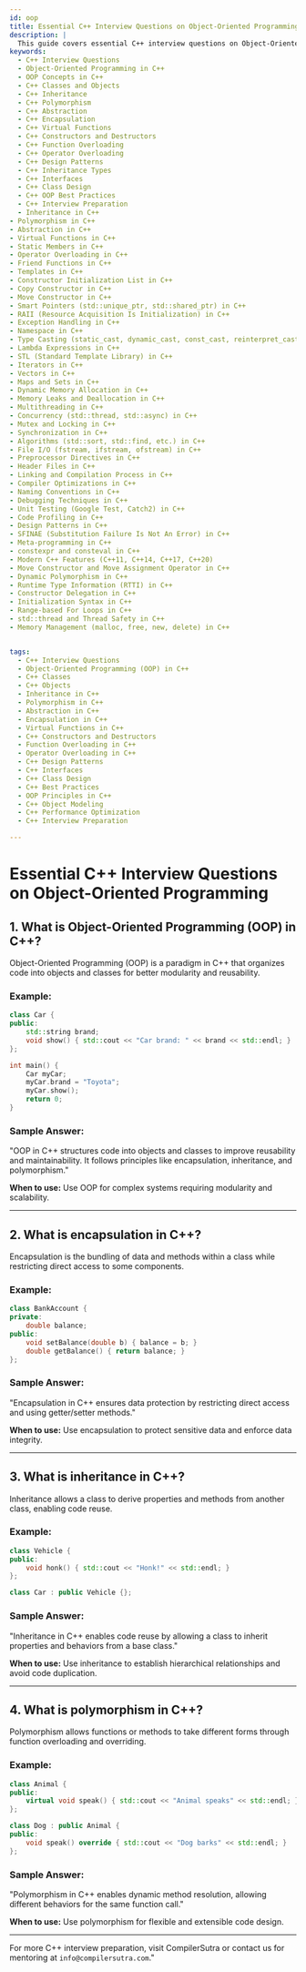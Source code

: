 ```yaml
---
id: oop
title: Essential C++ Interview Questions on Object-Oriented Programming (OOP)
description: |
  This guide covers essential C++ interview questions on Object-Oriented Programming (OOP). Understand the key OOP concepts like classes, objects, inheritance, polymorphism, abstraction, and encapsulation in C++. These concepts are fundamental to C++ programming and often come up in interviews. Prepare for questions on OOP principles, design patterns, and how they are implemented in C++ to write clean, maintainable, and scalable code.
keywords:
  - C++ Interview Questions
  - Object-Oriented Programming in C++
  - OOP Concepts in C++
  - C++ Classes and Objects
  - C++ Inheritance
  - C++ Polymorphism
  - C++ Abstraction
  - C++ Encapsulation
  - C++ Virtual Functions
  - C++ Constructors and Destructors
  - C++ Function Overloading
  - C++ Operator Overloading
  - C++ Design Patterns
  - C++ Inheritance Types
  - C++ Interfaces
  - C++ Class Design
  - C++ OOP Best Practices
  - C++ Interview Preparation
  - Inheritance in C++
- Polymorphism in C++
- Abstraction in C++
- Virtual Functions in C++
- Static Members in C++
- Operator Overloading in C++
- Friend Functions in C++
- Templates in C++
- Constructor Initialization List in C++
- Copy Constructor in C++
- Move Constructor in C++
- Smart Pointers (std::unique_ptr, std::shared_ptr) in C++
- RAII (Resource Acquisition Is Initialization) in C++
- Exception Handling in C++
- Namespace in C++
- Type Casting (static_cast, dynamic_cast, const_cast, reinterpret_cast) in C++
- Lambda Expressions in C++
- STL (Standard Template Library) in C++
- Iterators in C++
- Vectors in C++
- Maps and Sets in C++
- Dynamic Memory Allocation in C++
- Memory Leaks and Deallocation in C++
- Multithreading in C++
- Concurrency (std::thread, std::async) in C++
- Mutex and Locking in C++
- Synchronization in C++
- Algorithms (std::sort, std::find, etc.) in C++
- File I/O (fstream, ifstream, ofstream) in C++
- Preprocessor Directives in C++
- Header Files in C++
- Linking and Compilation Process in C++
- Compiler Optimizations in C++
- Naming Conventions in C++
- Debugging Techniques in C++
- Unit Testing (Google Test, Catch2) in C++
- Code Profiling in C++
- Design Patterns in C++
- SFINAE (Substitution Failure Is Not An Error) in C++
- Meta-programming in C++
- constexpr and consteval in C++
- Modern C++ Features (C++11, C++14, C++17, C++20)
- Move Constructor and Move Assignment Operator in C++
- Dynamic Polymorphism in C++
- Runtime Type Information (RTTI) in C++
- Constructor Delegation in C++
- Initialization Syntax in C++
- Range-based For Loops in C++
- std::thread and Thread Safety in C++
- Memory Management (malloc, free, new, delete) in C++


tags:
  - C++ Interview Questions
  - Object-Oriented Programming (OOP) in C++
  - C++ Classes
  - C++ Objects
  - Inheritance in C++
  - Polymorphism in C++
  - Abstraction in C++
  - Encapsulation in C++
  - Virtual Functions in C++
  - C++ Constructors and Destructors
  - Function Overloading in C++
  - Operator Overloading in C++
  - C++ Design Patterns
  - C++ Interfaces
  - C++ Class Design
  - C++ Best Practices
  - OOP Principles in C++
  - C++ Object Modeling
  - C++ Performance Optimization
  - C++ Interview Preparation

---
```


# **Essential C++ Interview Questions on Object-Oriented Programming**

## **1. What is Object-Oriented Programming (OOP) in C++?**
Object-Oriented Programming (OOP) is a paradigm in C++ that organizes code into objects and classes for better modularity and reusability.

### **Example:**
```cpp
class Car {
public:
    std::string brand;
    void show() { std::cout << "Car brand: " << brand << std::endl; }
};

int main() {
    Car myCar;
    myCar.brand = "Toyota";
    myCar.show();
    return 0;
}
```

### **Sample Answer:**
"OOP in C++ structures code into objects and classes to improve reusability and maintainability. It follows principles like encapsulation, inheritance, and polymorphism."

**When to use:** Use OOP for complex systems requiring modularity and scalability.

---

## **2. What is encapsulation in C++?**
Encapsulation is the bundling of data and methods within a class while restricting direct access to some components.

### **Example:**
```cpp
class BankAccount {
private:
    double balance;
public:
    void setBalance(double b) { balance = b; }
    double getBalance() { return balance; }
};
```

### **Sample Answer:**
"Encapsulation in C++ ensures data protection by restricting direct access and using getter/setter methods."

**When to use:** Use encapsulation to protect sensitive data and enforce data integrity.

---

## **3. What is inheritance in C++?**
Inheritance allows a class to derive properties and methods from another class, enabling code reuse.

### **Example:**
```cpp
class Vehicle {
public:
    void honk() { std::cout << "Honk!" << std::endl; }
};

class Car : public Vehicle {};
```

### **Sample Answer:**
"Inheritance in C++ enables code reuse by allowing a class to inherit properties and behaviors from a base class."

**When to use:** Use inheritance to establish hierarchical relationships and avoid code duplication.

---

## **4. What is polymorphism in C++?**
Polymorphism allows functions or methods to take different forms through function overloading and overriding.

### **Example:**
```cpp
class Animal {
public:
    virtual void speak() { std::cout << "Animal speaks" << std::endl; }
};

class Dog : public Animal {
public:
    void speak() override { std::cout << "Dog barks" << std::endl; }
};
```

### **Sample Answer:**
"Polymorphism in C++ enables dynamic method resolution, allowing different behaviors for the same function call."

**When to use:** Use polymorphism for flexible and extensible code design.

---

For more C++ interview preparation, visit CompilerSutra or contact us for mentoring at `info@compilersutra.com`."

